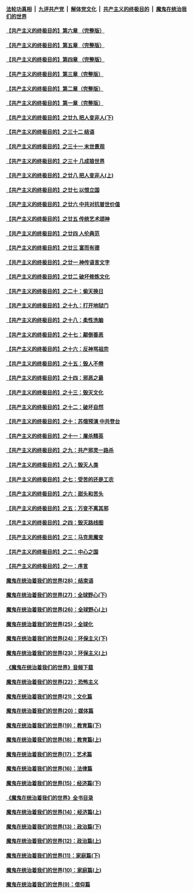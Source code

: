 ####  [法轮功真相](../../../../basic/blob/master/README.md?t=06221402) &nbsp;|&nbsp; [九评共产党](../../../../9ping.md/blob/master/README.md?t=06221402) &nbsp;|&nbsp; [解体党文化](../../../../jtdwh.md/blob/master/README.md?t=06221402)  &nbsp;|&nbsp; [共产主义的终极目的](../../../../gczydzjmd.md/blob/master/README.md?t=06221402) &nbsp;|&nbsp; [魔鬼在统治我们的世界](../../../../mgztzwmdsj.md/blob/master/README.md?t=06221402) 

#### [【共产主义的终极目的】第六章 （完整版）](../pages/nsc422/n11428913.md?t=06221402) 

#### [【共产主义的终极目的】第五章 （完整版）](../pages/nsc422/n11428912.md?t=06221402) 

#### [【共产主义的终极目的】第四章 （完整版）](../pages/nsc422/n11428907.md?t=06221402) 

#### [【共产主义的终极目的】第三章（完整版）](../pages/nsc422/n11428848.md?t=06221402) 

#### [【共产主义的终极目的】第二章（完整版）](../pages/nsc422/n11428831.md?t=06221402) 

#### [【共产主义的终极目的】第一章（完整版）](../pages/nsc422/n11417651.md?t=06221402) 

#### [【共产主义的终极目的】之廿九 把人变非人(下)](../pages/nsc422/n11344140.md?t=06221402) 

#### [【共产主义的终极目的】之三十二 结语](../pages/nsc422/n11360535.md?t=06221402) 

#### [【共产主义的终极目的】之三十一 末世景观](../pages/nsc422/n11351129.md?t=06221402) 

#### [【共产主义的终极目的】之三十 几成狼世界](../pages/nsc422/n11348280.md?t=06221402) 

#### [【共产主义的终极目的】之廿八 把人变非人(上)](../pages/nsc422/n11340492.md?t=06221402) 

#### [【共产主义的终极目的】之廿七 以恨立国](../pages/nsc422/n11336944.md?t=06221402) 

#### [【共产主义的终极目的】之廿六 中共对抗普世价值](../pages/nsc422/n11324785.md?t=06221402) 

#### [【共产主义的终极目的】之廿五 传统艺术颂神](../pages/nsc422/n11296396.md?t=06221402) 

#### [【共产主义的终极目的】之廿四 人伦典范](../pages/nsc422/n11296397.md?t=06221402) 

#### [【共产主义的终极目的】之廿三 富而有德](../pages/nsc422/n11283598.md?t=06221402) 

#### [【共产主义的终极目的】之廿一 神传语言文字](../pages/nsc422/n11263265.md?t=06221402) 

#### [【共产主义的终极目的】之廿二 破坏修炼文化](../pages/nsc422/n11245728.md?t=06221402) 

#### [【共产主义的终极目的】之二十：偷天换日](../pages/nsc422/n11238846.md?t=06221402) 

#### [【共产主义的终极目的】之十九：打开地狱门](../pages/nsc422/n11206376.md?t=06221402) 

#### [【共产主义的终极目的】之十八：柔性洗脑](../pages/nsc422/n11199994.md?t=06221402) 

#### [【共产主义的终极目的】之十七：颠倒善恶](../pages/nsc422/n11179782.md?t=06221402) 

#### [【共产主义的终极目的】之十六：反神骂祖宗](../pages/nsc422/n11166798.md?t=06221402) 

#### [【共产主义的终极目的】之十五：毁人不倦](../pages/nsc422/n11166792.md?t=06221402) 

#### [【共产主义的终极目的】之十四：邪恶之最](../pages/nsc422/n11150249.md?t=06221402) 

#### [【共产主义的终极目的】之十三：毁灭文化](../pages/nsc422/n11135227.md?t=06221402) 

#### [【共产主义的终极目的】之十二：破坏自然](../pages/nsc422/n11135214.md?t=06221402) 

#### [【共产主义的终极目的】之十：苏俄预演 中共登台](../pages/nsc422/n11118424.md?t=06221402) 

#### [【共产主义的终极目的】之十一：屠杀精英](../pages/nsc422/n11118442.md?t=06221402) 

#### [【共产主义的终极目的】之九：共产邪灵一路杀](../pages/nsc422/n11114139.md?t=06221402) 

#### [【共产主义的终极目的】之八：毁灭人类](../pages/nsc422/n11108503.md?t=06221402) 

#### [【共产主义的终极目的】之七：受苦的还是工农](../pages/nsc422/n11101809.md?t=06221402) 

#### [【共产主义的终极目的】之六：甜头和苦头](../pages/nsc422/n11096971.md?t=06221402) 

#### [【共产主义的终极目的】之五：万变不离其邪](../pages/nsc422/n11091285.md?t=06221402) 

#### [【共产主义的终极目的】之四：毁灭路线图](../pages/nsc422/n11086284.md?t=06221402) 

#### [【共产主义的终极目的】之三：马克思魔变](../pages/nsc422/n11061941.md?t=06221402) 

#### [【共产主义的终极目的】之二：中心之国](../pages/nsc422/n11047728.md?t=06221402) 

#### [【共产主义的终极目的】之一：序言](../pages/nsc422/n11086077.md?t=06221402) 

#### [魔鬼在统治着我们的世界(28)：结束语](../pages/nsc422/n10936246.md?t=06221402) 

#### [魔鬼在统治着我们的世界(27)：全球野心(下)](../pages/nsc422/n10928319.md?t=06221402) 

#### [魔鬼在统治着我们的世界(26)：全球野心(上)](../pages/nsc422/n10900318.md?t=06221402) 

#### [魔鬼在统治着我们的世界(25)：全球化](../pages/nsc422/n10788205.md?t=06221402) 

#### [魔鬼在统治着我们的世界(24)：环保主义(下)](../pages/nsc422/n10695307.md?t=06221402) 

#### [魔鬼在统治着我们的世界(23)：环保主义(上)](../pages/nsc422/n10688613.md?t=06221402) 

#### [《魔鬼在统治着我们的世界》音频下载](../pages/nsc422/n10635553.md?t=06221402) 

#### [魔鬼在统治着我们的世界(22)：恐怖主义](../pages/nsc422/n10614727.md?t=06221402) 

#### [魔鬼在统治着我们的世界(21)：文化篇](../pages/nsc422/n10597706.md?t=06221402) 

#### [魔鬼在统治着我们的世界(20)：媒体篇](../pages/nsc422/n10586579.md?t=06221402) 

#### [魔鬼在统治着我们的世界(19)：教育篇(下)](../pages/nsc422/n10564808.md?t=06221402) 

#### [魔鬼在统治着我们的世界(18)：教育篇(上)](../pages/nsc422/n10526970.md?t=06221402) 

#### [魔鬼在统治着我们的世界(17)：艺术篇](../pages/nsc422/n10499093.md?t=06221402) 

#### [魔鬼在统治着我们的世界(16)：法律篇](../pages/nsc422/n10485969.md?t=06221402) 

#### [魔鬼在统治着我们的世界(15)：经济篇(下)](../pages/nsc422/n10469975.md?t=06221402) 

#### [《魔鬼在统治着我们的世界》全书目录](../pages/nsc422/n10464261.md?t=06221402) 

#### [魔鬼在统治着我们的世界(14)：经济篇(上)](../pages/nsc422/n10457370.md?t=06221402) 

#### [魔鬼在统治着我们的世界(13)：政治篇(下)](../pages/nsc422/n10448270.md?t=06221402) 

#### [魔鬼在统治着我们的世界(12)：政治篇(上)](../pages/nsc422/n10444576.md?t=06221402) 

#### [魔鬼在统治着我们的世界(11)：家庭篇(下)](../pages/nsc422/n10440961.md?t=06221402) 

#### [魔鬼在统治着我们的世界(10)：家庭篇(上)](../pages/nsc422/n10435448.md?t=06221402) 

#### [魔鬼在统治着我们的世界(9)：信仰篇](../pages/nsc422/n10432159.md?t=06221402) 

